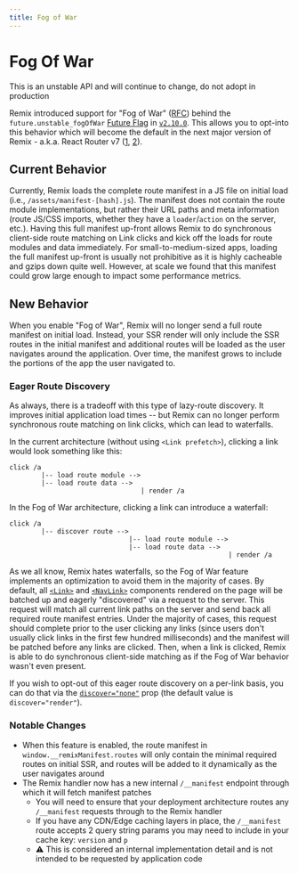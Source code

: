 ```yaml
---
title: Fog of War
---
```


# Fog Of War

<docs-warning>This is an unstable API and will continue to change, do not adopt in production</docs-warning>

Remix introduced support for "Fog of War" ([RFC][rfc]) behind the `future.unstable_fogOfWar` [Future Flag][future-flags] in [`v2.10.0`][2.10.0]. This allows you to opt-into this behavior which will become the default in the next major version of Remix - a.k.a. React Router v7 ([1][rr-v7], [2][rr-v7-2]).

## Current Behavior

Currently, Remix loads the complete route manifest in a JS file on initial load (i.e., `/assets/manifest-[hash].js`). The manifest does not contain the route module implementations, but rather their URL paths and meta information (route JS/CSS imports, whether they have a `loader`/`action` on the server, etc.). Having this full manifest up-front allows Remix to do synchronous client-side route matching on Link clicks and kick off the loads for route modules and data immediately. For small-to-medium-sized apps, loading the full manifest up-front is usually not prohibitive as it is highly cacheable and gzips down quite well. However, at scale we found that this manifest could grow large enough to impact some performance metrics.

## New Behavior

When you enable "Fog of War", Remix will no longer send a full route manifest on initial load. Instead, your SSR render will only include the SSR routes in the initial manifest and additional routes will be loaded as the user navigates around the application. Over time, the manifest grows to include the portions of the app the user navigated to.

### Eager Route Discovery

As always, there is a tradeoff with this type of lazy-route discovery. It improves initial application load times -- but Remix can no longer perform synchronous route matching on link clicks, which can lead to waterfalls.

In the current architecture (without using `<Link prefetch>`), clicking a link would look something like this:

```
click /a
        |-- load route module -->
        |-- load route data -->
                                 | render /a
```

In the Fog of War architecture, clicking a link can introduce a waterfall:

```
click /a
        |-- discover route -->
                              |-- load route module -->
                              |-- load route data -->
                                                       | render /a
```

As we all know, Remix hates waterfalls, so the Fog of War feature implements an optimization to avoid them in the majority of cases. By default, all [`<Link>`][link] and [`<NavLink>`][navlink] components rendered on the page will be batched up and eagerly "discovered" via a request to the server. This request will match all current link paths on the server and send back all required route manifest entries. Under the majority of cases, this request should complete prior to the user clicking any links (since users don't usually click links in the first few hundred milliseconds) and the manifest will be patched before any links are clicked. Then, when a link is clicked, Remix is able to do synchronous client-side matching as if the Fog of War behavior wasn't even present.

If you wish to opt-out of this eager route discovery on a per-link basis, you can do that via the [`discover="none"`][link-discover] prop (the default value is `discover="render"`).

### Notable Changes

- When this feature is enabled, the route manifest in `window.__remixManifest.routes` will only contain the minimal required routes on initial SSR, and routes will be added to it dynamically as the user navigates around
- The Remix handler now has a new internal `/__manifest` endpoint through which it will fetch manifest patches
  - You will need to ensure that your deployment architecture routes any `/__manifest` requests through to the Remix handler
  - If you have any CDN/Edge caching layers in place, the `/__manifest` route accepts 2 query string params you may need to include in your cache key: `version` and `p`
  - ⚠️ This is considered an internal implementation detail and is not intended to be requested by application code

[rfc]: https://github.com/remix-run/react-router/discussions/11113
[future-flags]: ../guides/api-development-strategy
[2.10.0]: https://github.com/remix-run/remix/blob/main/CHANGELOG.md#v2100
[link]: ../components/link
[navlink]: ../components/nav-link
[link-discover]: ../components/link#discover
[rr-v7]: https://remix.run/blog/merging-remix-and-react-router
[rr-v7-2]: https://remix.run/blog/incremental-path-to-react-19
